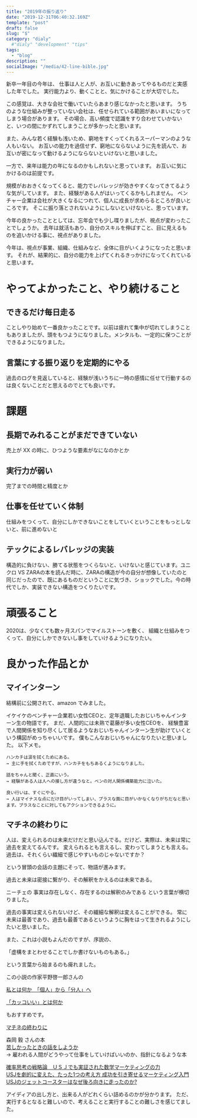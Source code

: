 ```yaml
---
title: "2019年の振り返り"
date: "2019-12-31T06:40:32.169Z"
template: "post"
draft: false
slug: "$"
category: "dialy"
  #"dialy" "development" "tips"
tags:
  - "blog"
description: ""
socialImage: "/media/42-line-bible.jpg"
---
```


新卒一年目の今年は、
仕事は人と人が、お互いに動きあってやるものだと実感した年でした。
実行能力より、動くことと、気にかけることが大切でした。

この感覚は、大きな会社で働いていたらあまり感じなかったと思います。
うちのような仕組みが整っていない会社は、任せられている範囲があいまいになってしまう場合があります。
その場合、高い頻度で認識をすり合わせていかないと、いつの間にかずれてしまうことが多かったと思います。

また、みんな若く経験も浅いため、窮地をすくってくれるスーパーマンのような人もいない。
お互いの能力を過信せず、窮地にならないように先を読んで、お互いが密になって動けるようにならないといけないと思いました。

一方で、来年は能力の年になるのかもしれないと思っています。
お互いに気にかけるのは前提です。

規模がおおきくなってくると、能力でレバレッジが効きやすくなってきてるような気がしています。
また、経験がある人がはいってくるかもしれません。
ベンチャー企業は会社が大きくなるにつれて、個人に成長が求めらるところが良いところです。
そこに振り落とされないようにしないといけないと、思っています。

今年の良かったこととしては、忘年会でも少し喋りましたが、視点が変わったことでしょうか。
去年は就活もあり、自分のスキルを伸ばすこと、目に見えるものを追いかける事に、視点がありました。

今年は、視点が事業、組織、仕組みなど、全体に目がいくようになったと思います。
それが、結果的に、自分の能力を上げてくれるきっかけになってくれていると思います。

# やってよかったこと、やり続けること


## できるだけ每日走る
ことしやり始めて一番良かったことです。以前は疲れて集中が切れてしまうこともありましたが、頭をもつようになりました。メンタルも、一定的に保つことができるようになりました。

## 言葉にする振り返りを定期的にやる
過去のログを見返していると、経験が浅いうちに一時の感情に任せて行動するのは良くないことだと思えるのでとても良いです。

# 課題

## 長期でみれることがまだできていない
売上が XX の時に、ひつような要素がなになのかとか

## 実行力が弱い
完了までの時間と精度とか

## 仕事を任せていく体制
仕組みをつくって、自分にしかできないことをしていくということをもっとしないと、前に進めないと

## テックによるレバレッジの実装
構造的に負けない、勝てる状態をつくらないと、いけないと感じています。ユニクロ VS ZARAの本を読んだ時に、ZARAの構造が今の自分が想像していたのと同じだったので、既にあるものだということに気づき、ショックでした。今の時代でしか、実装できない構造をつくりたいです。

# 頑張ること

2020は、少なくても数ヶ月スパンでマイルストーンを敷く、
組織と仕組みをつくって、自分にしかできないし事をしていけるようになりたい。


# 良かった作品とか

## マイインターン

結構前に公開されて、amazon でみました。

イケイケのベンチャー企業若い女性CEOと、定年退職したおじいちゃんインターン生の物語です。
まだ、人間的には未熟で葛藤が多い女性CEOを、
経験豊富で人間関係を知り尽くして居るようなおじいちゃんインターン生が助けていくという構図がめっちゃいいです。
僕もこんなおじいちゃんになりたいと思いました。
以下メモ。

```
ハンカチは涙を拭くためにある。
→ 主に手を拭くためですが、ハンカチをもちあるくようになりました。

話をちゃんと聞く、正直にいう。
→ 経験がある人は人への接し方が違うなと。ベンの対人関係構築能力に泣いた。

良い行いは、すぐにやる。
→ 人はマイナスな点にだけ目がいってしまい、プラスな面に目がいかなくなりがちだなと思います。プラスなことに対してもアクションできるように。
```

## マチネの終わりに


人は、変えられるのは未来だけだと思い込んでる。だけど、実際は、未来は常に過去を変えてるんです。
変えられるとも言えるし、変わってしまうとも言える。過去は、それくらい繊細で感じやすいものじゃないですか？


という冒頭の会話の主題にそって、物語が進みます。

過去と未来は密接に繋がり、その解釈をかえるのは未来である。

ニーチェの
事実は存在しなく、存在するのは解釈のみである
という言葉が横切りました。

過去の事実は変えられないけど、その繊細な解釈は変えることができる。
常に未来は最善であり、過去も最善であるというように胸をはって生きれるようにしたいと思いました。

また、これは小説もよんだのですが、序説の、

「虚構をまとわせることでしか書けないものもある。」

という言葉から始まるのも痺れました。


この小説の作家平野啓一郎さんの

[私とは何か　「個人」から「分人」へ](https://amzn.to/3hESCrl) <br/>

[「カッコいい」とは何か](https://amzn.to/3aZElnT) <br/>

もおすすめです。

[マチネの終わりに](https://amzn.to/3hH6elN)

森岡 毅 さんの本 <br/>
[苦しかったときの話をしようか](https://amzn.to/3o8LK88j) <br/>
→ 雇われる人間がどうやって仕事をしていけばいいのか、指針になるような本


[確率思考の戦略論　ＵＳＪでも実証された数学マーケティングの力](https://amzn.to/2X2ofS8)<br/>
[USJを劇的に変えた、たった1つの考え方  成功を引き寄せるマーケティング入門](https://amzn.to/3b0Z0aX) <br/>
[USJのジェットコースターはなぜ後ろ向きに走ったのか?](https://amzn.to/3hBwzla)<br/>

アイディアの出し方と、出来る人がどれくらい詰めるのかが分かります。
ただ、実行するとなると難しいので、考えることと実行することの難しさを感じてました。

